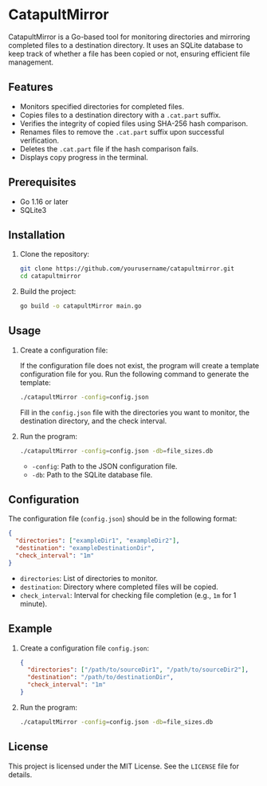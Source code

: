 # CatapultMirror

CatapultMirror is a Go-based tool for monitoring directories and mirroring completed files to a destination directory. It uses an SQLite database to keep track of whether a file has been copied or not, ensuring efficient file management.

## Features

- Monitors specified directories for completed files.
- Copies files to a destination directory with a `.cat.part` suffix.
- Verifies the integrity of copied files using SHA-256 hash comparison.
- Renames files to remove the `.cat.part` suffix upon successful verification.
- Deletes the `.cat.part` file if the hash comparison fails.
- Displays copy progress in the terminal.

## Prerequisites

- Go 1.16 or later
- SQLite3

## Installation

1. Clone the repository:

   ```sh
   git clone https://github.com/yourusername/catapultmirror.git
   cd catapultmirror
   ```

2. Build the project:

   ```sh
   go build -o catapultMirror main.go
   ```

## Usage

1. Create a configuration file:

   If the configuration file does not exist, the program will create a template configuration file for you. Run the following command to generate the template:

   ```sh
   ./catapultMirror -config=config.json
   ```

   Fill in the `config.json` file with the directories you want to monitor, the destination directory, and the check interval.

2. Run the program:

   ```sh
   ./catapultMirror -config=config.json -db=file_sizes.db
   ```

    - `-config`: Path to the JSON configuration file.
    - `-db`: Path to the SQLite database file.

## Configuration

The configuration file (`config.json`) should be in the following format:

```json
{
  "directories": ["exampleDir1", "exampleDir2"],
  "destination": "exampleDestinationDir",
  "check_interval": "1m"
}
```

- `directories`: List of directories to monitor.
- `destination`: Directory where completed files will be copied.
- `check_interval`: Interval for checking file completion (e.g., `1m` for 1 minute).

## Example

1. Create a configuration file `config.json`:

   ```json
   {
     "directories": ["/path/to/sourceDir1", "/path/to/sourceDir2"],
     "destination": "/path/to/destinationDir",
     "check_interval": "1m"
   }
   ```

2. Run the program:

   ```sh
   ./catapultMirror -config=config.json -db=file_sizes.db
   ```

## License

This project is licensed under the MIT License. See the `LICENSE` file for details.
